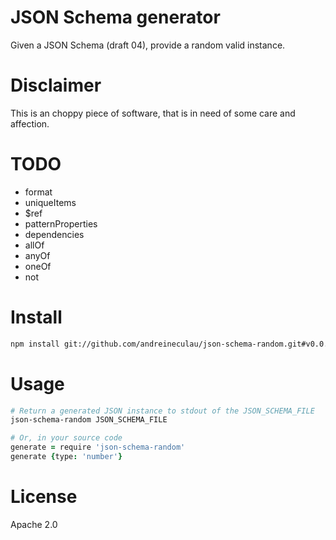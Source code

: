 # JSON Schema generator

Given a JSON Schema (draft 04), provide a random valid instance.

# Disclaimer

This is an choppy piece of software, that is in need of some care and affection.

# TODO

* format
* uniqueItems
* $ref
* patternProperties
* dependencies
* allOf
* anyOf
* oneOf
* not

# Install

```bash
npm install git://github.com/andreineculau/json-schema-random.git#v0.0.x
```

# Usage

```bash
# Return a generated JSON instance to stdout of the JSON_SCHEMA_FILE
json-schema-random JSON_SCHEMA_FILE
```

```coffee
# Or, in your source code
generate = require 'json-schema-random'
generate {type: 'number'}
```

# License

Apache 2.0
